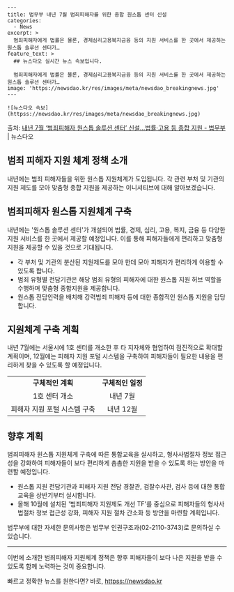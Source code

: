     ---
    title: 법무부 내년 7월 범죄피해자를 위한 종합 원스톱 센터 신설
    categories:
      - News
    excerpt: >
      범죄피해자에게 법률은 물론, 경제심리고용복지금융 등의 지원 서비스를 한 곳에서 제공하는 원스톱 솔루션 센터가…
    feature_text: >
      ## 뉴스다오 실시간 뉴스 속보입니다.
    
      범죄피해자에게 법률은 물론, 경제심리고용복지금융 등의 지원 서비스를 한 곳에서 제공하는 원스톱 솔루션 센터가…
    image: 'https://newsdao.kr/res/images/meta/newsdao_breakingnews.jpg'
    ---
    
    ![뉴스다오 속보](httpss://newsdao.kr/res/images/meta/newsdao_breakingnews.jpg)

<p>출처: <a href="httpss://newsdao.kr/2881" rel="dofollow">내년 7월 ‘범죄피해자 원스톱 솔루션 센터’ 신설…법률·고용 등 종합 지원 - 법무부</a> | 뉴스다오</p>

<h2>범죄 피해자 지원 체계 정책 소개</h2>
<p data-ke-size="size16">내년에는 범죄 피해자들을 위한 원스톱 지원체계가 도입됩니다. 각 관련 부처 및 기관의 지원 제도를 모아 맞춤형 종합 지원을 제공하는 이니셔티브에 대해 알아보겠습니다.</p>

<h2 data-ke-size="size26">범죄피해자 원스톱 지원체계 구축</h2>
<p data-ke-size="size16">내년에는 '원스톱 솔루션 센터'가 개설되어 법률, 경제, 심리, 고용, 복지, 금융 등 다양한 지원 서비스를 한 곳에서 제공할 예정입니다. 이를 통해 피해자들에게 편리하고 맞춤형 지원을 제공할 수 있을 것으로 기대됩니다.</p>
<ul>
  <li>각 부처 및 기관의 분산된 지원제도를 모아 한데 모아 피해자가 편리하게 이용할 수 있도록 합니다.</li>
  <li>범죄 유형별 전담기관은 해당 범죄 유형의 피해자에 대한 원스톱 지원 허브 역할을 수행하며 맞춤형 종합지원을 제공합니다.</li>
  <li>원스톱 전담인력을 배치해 강력범죄 피해자 등에 대한 종합적인 원스톱 지원을 담당합니다.</li>
</ul>

<h2 data-ke-size="size26">지원체계 구축 계획</h2>
<p data-ke-size="size16">내년 7월에는 서울시에 1호 센터를 개소한 후 타 지자체와 협업하여 점진적으로 확대할 계획이며, 12월에는 피해자 지원 포털 시스템을 구축하여 피해자들이 필요한 내용을 편리하게 찾을 수 있도록 할 예정입니다.</p>
<table>
  <tr>
    <td style="text-align: center; height: 17px;"><b>구체적인 계획</b></td>
    <td style="text-align: center; height: 17px;"><b>구체적인 일정</b></td>
  </tr>
  <tr>
    <td style="text-align: center; height: 17px;">1호 센터 개소</td>
    <td style="text-align: center; height: 17px;">내년 7월</td>
  </tr>
  <tr>
    <td style="text-align: center; height: 17px;">피해자 지원 포털 시스템 구축</td>
    <td style="text-align: center; height: 17px;">내년 12월</td>
  </tr>
</table>

<h2 data-ke-size="size26">향후 계획</h2>
<p data-ke-size="size16">범죄피해자 원스톱 지원체계 구축에 따른 통합교육을 실시하고, 형사사법절차 정보 접근성을 강화하여 피해자들이 보다 편리하게 촘촘한 지원을 받을 수 있도록 하는 방안을 마련할 예정입니다.</p>
<ul>
  <li>원스톱 지원 전담기관과 피해자 지원 전담 경찰관, 검찰수사관, 검사 등에 대한 통합교육을 상반기부터 실시합니다.</li>
  <li>올해 10월에 설치된 '범죄피해자 지원제도 개선 TF'를 중심으로 피해자들의 형사사법절차 정보 접근성 강화, 피해자 지원 절차 간소화 등 방안을 마련할 계획입니다.</li>
</ul>

<p data-ke-size="size16">법무부에 대한 자세한 문의사항은 법무부 인권구조과(02-2110-3743)로 문의하실 수 있습니다.</p>

<hr>

<p data-ke-size="size16">이번에 소개한 범죄피해자 지원체계 정책은 향후 피해자들이 보다 나은 지원을 받을 수 있도록 함께 노력하는 것이 중요합니다.</p> 

빠르고 정확한 뉴스를 원한다면? 바로, <a href="httpss://newsdao.kr" rel="dofollow">httpss://newsdao.kr</a>


    